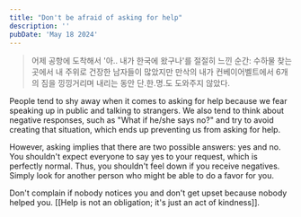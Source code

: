 ```yaml
---
title: "Don't be afraid of asking for help"
description: ''
pubDate: 'May 18 2024'
---
```


> 어제 공항에 도착해서 '아.. 내가 한국에 왔구나'를 절절히 느낀 순간: 수하물 찾는 곳에서 내 주위로 건장한 남자들이 많았지만 만삭의 내가 컨베이어벨트에서 6개의 짐을 낑낑거리며 내리는 동안 단.한.명.도 도와주지 않았다.

People tend to shy away when it comes to asking for help because we fear speaking up in public and talking to strangers. We also tend to think about negative responses, such as "What if he/she says no?" and try to avoid creating that situation, which ends up preventing us from asking for help.

However, asking implies that there are two possible answers: yes and no. You shouldn't expect everyone to say yes to your request, which is perfectly normal. Thus, you shouldn't feel down if you receive negatives. Simply look for another person who might be able to do a favor for you.

Don't complain if nobody notices you and don't get upset because nobody helped you. [[Help is not an obligation; it's just an act of kindness]].